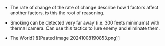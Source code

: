 + The rate of change of the rate of change describe how 1 factors affect another factors, is this the root of reasoning.

+ Smoking can be detected very far away (i.e. 300 feets minimums) with thermal camera. 
	Can use this tactics to lure enemy and eliminate them.

+ The World?
	![[Pasted image 20241008190853.png]]
